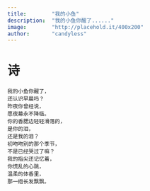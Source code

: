 ```yaml
---
title:        "我的小鱼"
description:  "我的小鱼你醒了......"
image:        "http://placehold.it/400x200"
author:       "candyless"
---
```


诗
============

    我的小鱼你醒了，
	还认识早晨吗？
	昨夜你曾经说，
	愿夜幕永不降临。
	你的香腮边轻轻滑落的，
	是你的泪，
	还是我的泪？
    初吻吻别的那个季节，
	不是已经哭过了嘛？
    我的指尖还记忆着，
	你慌乱的心跳，
	温柔的体香里，
	那一绺长发飘飘。

 
